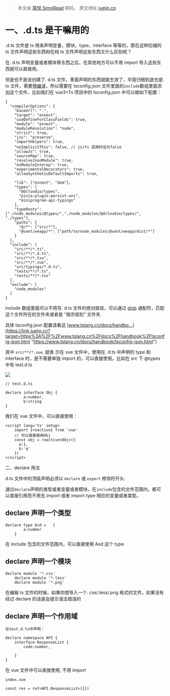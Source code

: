 > 本文由 [简悦 SimpRead](http://ksria.com/simpread/) 转码， 原文地址 [juejin.cn](https://juejin.cn/post/7219189313723154489?from=search-suggest)

一、.d.ts 是干嘛用的
=============

.d.ts 文件是 ts 用来声明变量，模块，type，interface 等等的，那在这种后缀的 ts 文件声明这些东西和在纯 ts 文件声明这些东西又什么区别呢？

在. d.ts 声明变量或者模块等东西之后，在其他地方可以不用 import 导入这些东西就可以直接用。

但是也不是说创建了. d.ts 文件，里面声明的东西就能生效了，毕竟归根到底也是. ts 文件，需要[预编译](https://link.juejin.cn?target=https%3A%2F%2Fso.csdn.net%2Fso%2Fsearch%3Fq%3D%25E9%25A2%2584%25E7%25BC%2596%25E8%25AF%2591%26spm%3D1001.2101.3001.7020 "https://so.csdn.net/so/search?q=%E9%A2%84%E7%BC%96%E8%AF%91&spm=1001.2101.3001.7020")，所以需要在 tsconfig.json 文件里面的`include`数组里面添加这个文件，比如我们在 vue3+Ts 项目中的 tsconfig.json 中可以做如下配置：

```
{
  "compilerOptions": {
    "baseUrl": ".",
    "target": "esnext",
    "useDefineForClassFields": true,
    "module": "esnext",
    "moduleResolution": "node",
    "strict": true,
    "jsx": "preserve",
    "importHelpers": true,
    "noImplicitThis": false, // js/ts 混用时设为false
    "allowJs": true,
    "sourceMap": true,
    "resolveJsonModule": true,
    "esModuleInterop": true,
    "experimentalDecorators": true,
    "allowSyntheticDefaultImports": true,

    "lib": ["esnext", "dom"],
    "types": [
      "@dcloudio/types",
      "pinia-plugin-persist-uni",
      "miniprogram-api-typings"
    ],
    "typeRoots": ["./node_modules/@types/","./node_modules/@dcloudio/types/", "./types"],
    "paths": {
      "@/*": ["src/*"],
      "@vant/weapp/*": ["path/to/node_modules/@vant/weapp/dist/*"]
    }
  },
  "include": [
    "src/**/*.ts",
    "src/**/*.d.ts",
    "src/**/*.tsx",
    "src/**/*.vue",
    "src/typings/*.d.ts",
    "tests/**/*.ts",
    "tests/**/*.tsx"
  ],
  "exclude": [
    "node_modules"
  ]
}
```

include 数组里面可以不用写. d.ts 文件的绝对路径，可以通过 [glob](https://link.juejin.cn?target=https%3A%2F%2Fso.csdn.net%2Fso%2Fsearch%3Fq%3Dglob%26spm%3D1001.2101.3001.7020 "https://so.csdn.net/so/search?q=glob&spm=1001.2101.3001.7020") 通配符，匹配这个文件所在的文件夹或者是 “祖宗级别” 文件夹.

具体 tsconfig.json 配置请看这 [www.tslang.cn/docs/handbo…](https://link.juejin.cn?target=https%3A%2F%2Fwww.tslang.cn%2Fdocs%2Fhandbook%2Ftsconfig-json.html "https://www.tslang.cn/docs/handbook/tsconfig-json.html")

其中 `src/**/*.vue`, 就表 示在 vue 文件中，使用在. d.ts 中声明的 type 和 interface 时，是不需要单独 import 的，可以直接使用。比如在 src 下 @types 中有 test.d.ts

![](https://p3-juejin.byteimg.com/tos-cn-i-k3u1fbpfcp/2b9b2af0e61d411fb9ec6d7966121f64~tplv-k3u1fbpfcp-zoom-in-crop-mark:1512:0:0:0.awebp?)

```
// test.d.ts

declare interface Obj {
        a:number,
        b:string
}
```

我们在 vue 文件中，可以直接使用：

```
<script lang='ts' setup>
    import {reactive} from 'vue'
    // 可以直接使用Obj
    const obj = reactive<Obj>({
      a:1,
      b:'q'
    })
</script>
```

二、declare 用法

d.ts 文件中的顶级声明必须以 `declare` 或 `export` 修饰符开头.

通过`declare`声明的类型或者变量或者模块，在`include`包含的文件范围内，都可以直接引用而不用去 import 或者 import type 相应的变量或者类型。

declare 声明一个类型
--------------

```
declare type Asd =   {
        a:number
    }
```

在 include 包含的文件范围内，可以直接使用 Asd 这个 type

declare 声明一个模块
--------------

```
declare module '*.css'
    declare module '*.less'
    declare module '*.png'
```

在编辑 ts 文件的时候，如果你想导入一个. css/.less/.png 格式的文件，如果没有经过 declare 的话是会提示语法错误的

declare 声明一个作用域
---------------

```
在test.d.ts中声明：

declare namespace API {
    interface ResponseList {
        code:number,
      
    }
}
```

在 vue 文件中可以直接使用, 不用 import

```
index.vue

const res = ref<API.ResponseList>({})
```